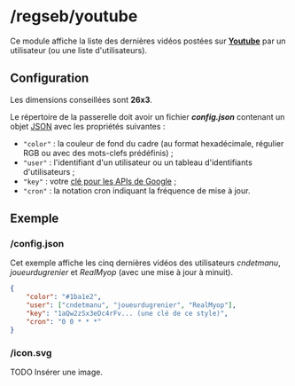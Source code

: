 # /regseb/youtube
Ce module affiche la liste des dernières vidéos postées sur
**[Youtube](http://www.youtube.com/)** par un utilisateur (ou une liste
d'utilisateurs).

## Configuration
Les dimensions conseillées sont **26x3**.

Le répertoire de la passerelle doit avoir un fichier ***config.json***
contenant un objet [JSON](http://www.json.org "JavaScript Object Notation")
avec les propriétés suivantes :
- `"color"` : la couleur de fond du cadre (au format hexadécimale, régulier RGB
  ou avec des mots-clefs prédéfinis) ;
- `"user"` : l'identifiant d'un utilisateur ou un tableau d'identifiants
  d'utilisateurs ;
- `"key"` : votre
  [clé pour les APIs de Google](https://console.developers.google.com/) ;
- `"cron"` : la notation cron indiquant la fréquence de mise à jour.

## Exemple
### /config.json
Cet exemple affiche les cinq dernières vidéos des utilisateurs *cndetmanu*,
*joueurdugrenier* et *RealMyop* (avec une mise à jour à minuit).
```JSON
{
    "color": "#1ba1e2",
    "user": ["cndetmanu", "joueurdugrenier", "RealMyop"],
    "key": "1aQw2zSx3eDc4rFv... (une clé de ce style)",
    "cron": "0 0 * * *"
}
```
### /icon.svg
TODO Insérer une image.
